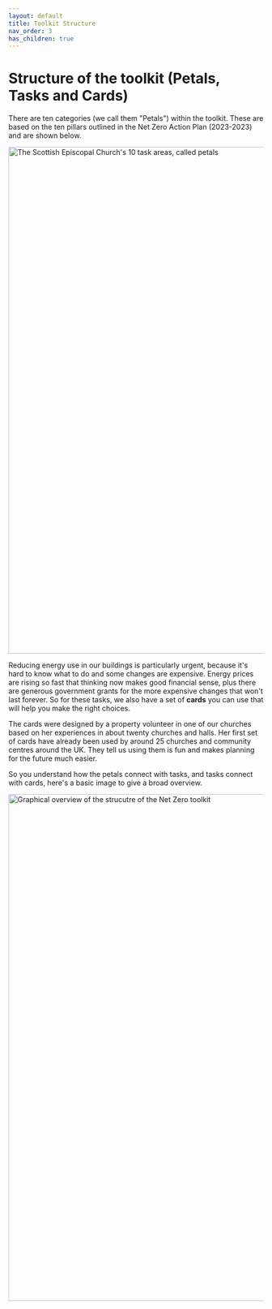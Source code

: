 ```yaml
---
layout: default
title: Toolkit Structure
nav_order: 3
has_children: true
---
```


# Structure of the toolkit (Petals, Tasks and Cards)
There are ten categories (we call them "Petals") within the toolkit. These are based on the ten pillars outlined in the Net Zero Action Plan (2023-2023) and are shown below.

<img alt-text=' ' src='{{"/graphics/NetZeroActionPlan10petals.png" | relative_url}}'  alt="The Scottish Episcopal Church's 10 task areas, called petals" width="1000px">

Reducing energy use in our buildings is particularly urgent, because it's hard to know what to do and some changes are expensive.  Energy prices are rising so fast that thinking now makes good financial sense, plus there are generous government grants for the more expensive changes that won't last forever.  So for these tasks, we also have a set of **cards** you can use that will help you make the right choices.

The cards were designed by a property volunteer in one of our churches based on her experiences in about twenty churches and halls.  Her first set of cards have already been used by around 25 churches and community centres around the UK.  They tell us using them is fun and makes planning for the future much easier.

So you understand how the petals connect with tasks, and tasks connect with cards, here's a basic image to give a broad overview.

<img alt-text=' ' src='{{"/graphics/toolkitstructure.png" | relative_url}}'  alt="Graphical overview of the strucutre of the Net Zero toolkit" width="1000px">

